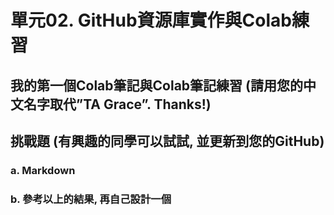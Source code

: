 # 單元02. GitHub資源庫實作與Colab練習

## 我的第一個Colab筆記與Colab筆記練習 (請用您的中文名字取代”TA Grace”. Thanks!)


## 挑戰題 (有興趣的同學可以試試, 並更新到您的GitHub)

### a. Markdown

### b. 參考以上的結果, 再自己設計一個
